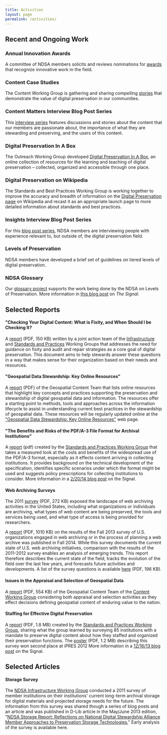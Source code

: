 ```yaml
---
title: Activities
layout: page
permalink: /activities/
---
```


## Recent and Ongoing Work

### Annual Innovation Awards
A committee of NDSA members solicits and reviews nominations for [awards](http://blogs.loc.gov/digitalpreservation/2013/06/and-the-winner-is-announcing-the-2013-ndsa-innovation-award-winners/) that recognize innovative work in the field.

### Content Case Studies
The Content Working Group is gathering and sharing compelling [stories](/activities/case-studies/) that demonstrate the value of digital preservation in our communities.

### Content Matters Interview Blog Post Series
This [interview series](http://blogs.loc.gov/digitalpreservation/category/content-matters-interview/) features discussions and stories about the content that our members are passionate about, the importance of what they are stewarding and preserving, and the users of this content.

### Digital Preservation In A Box
The Outreach Working Group developed [Digital Preservation In A Box](http://dpoutreach.net/), an online collection of resources for the learning and teaching of digital preservation – collected, organized and accessible through one place.

### Digital Preservation on Wikipedia
The Standards and Best Practices Working Group is working together to improve the accuracy and breadth of information on the [Digital Preservation page](http://en.wikipedia.org/wiki/Wikipedia:WikiProject_Digital_Preservation) on Wikipedia and recast it as an appropriate launch page to more detailed information about standards and best practices.

### Insights Interview Blog Post Series
For this [blog post series](http://blogs.loc.gov/digitalpreservation/category/insights-interview/), NDSA members are interviewing people with experience relevant to, but outside of, the digital preservation field.

### Levels of Preservation
NDSA members have developed a brief set of guidelines on tiered levels of digital preservation.

### NDSA Glossary
Our [glossary project](/glossary/) supports the work being done by the NDSA on Levels of Preservation. More information in [this blog post](http://blogs.loc.gov/digitalpreservation/2013/02/the-release-of-the-ndsa-digital-stewardship-glossary/) on *The Signal.*

## Selected Reports

#### "Checking Your Digital Content: What is Fixity, and When Should I be Checking It?
A [report](/documents/NDSA-Fixity-Guidance-Report-final100214.pdf) (PDF, 150 KB) written by a joint action team of the [Infrastructure](/working-groups/infrastructure/) and [Standards and Practices](/working-groups/standards-and-practices/) Working Groups that addresses the need for guidance on fixity and audit and repair strategies as a core goal of digital preservation. This document aims to help stewards answer these questions in a way that makes sense for their organization based on their needs and resources.

#### "Geospatial Data Stewardship: Key Online Resources"
A [report](/documents/NDSA_Geo-stewardship-key-resources_final030414.pdf) (PDF) of the Geospatial Content Team that lists online resources that highlight key concepts and practices supporting the preservation and stewardship of digital geospatial data and information. The resources offer a starting point to methods, tools and approaches across the information lifecycle to assist in understanding current best practices in the stewardship of geospatial data. These resources will be regularly updated online at the ["Geospatial Data Stewardship: Key Online Resources"](/working-groups/content/geospatial-data-stewardship/) web page.

#### "The Benefits and Risks of the PDF/A-3 File Format for Archival Institutions"
A [report](/documents/NDSA_PDF_A3_report_final022014.pdf) (pdf) created by the [Standards and Practices Working Group](/working-groups/standards-and-practices) that takes a measured look at the costs and benefits of the widespread use of the PDF/A-3 format, especially as it effects content arriving in collecting institutions. It provides background on the technical development of the specification, identifies specific scenarios under which the format might be used and suggests policy prescriptions for collecting institutions to consider. More information in a [2/20/14 blog post](http://blogs.loc.gov/digitalpreservation/2014/02/new-ndsa-report-the-benefits-and-risks-of-the-pdfa-3-file-format-for-archival-institutions/) on the Signal.

#### Web Archiving Surveys
The 2011 [survey](/documents/USWebArchivingSurvey.pdf) (PDF, 272 KB) exposed the landscape of web archiving activities in the United States, including what organizations or individuals are archiving, what types of web content are being preserved, the tools and services being used, and what type of access is being provided for researchers.

A [report](/documents/NDSA_USWebArchivingSurvey_2013.pdf) (PDF, 1010 KB) on the results of the Fall 2013 survey of U.S. organizations engaged in web archiving or in the process of planning a web archive was published in Fall 2014. While this survey documents the current state of U.S. web archiving initiatives, comparison with the results of the 2011-2012 survey enables an analysis of emerging trends. This report therefore describes the current state of the field, tracks the evolution of the field over the last few years, and forecasts future activities and developments. A list of the survey questions is available [here](/documents/ndsa_web_archiving_survey_2013.pdf) (PDF, 196 KB).

#### Issues in the Appraisal and Selection of Geospatial Data
A [report](/documents/NDSA_AppraisalSelection_report_final102413.pdf) (PDF, 554 KB) of the Geospatial Content Team of the [Content Working Group](/working-groups/content/) considering both appraisal and selection activities as they effect decisions defining geospatial content of enduring value to the nation.

#### Staffing for Effective Digital Preservation
A [report](/documents/NDSA-Staffing-Survey-Report-Final122013.pdf) (PDF, 1.8 MB) created by the [Standards and Practices Working Group](/working-groups/standards-and-practices/), sharing what the group learned by surveying 85 institutions with a mandate to preserve digital content about how they staffed and organized their preservation functions. The [poster](/documents/NDSA-staff-survey-poster-ipres2012.pdf) (PDF, 1.2 MB) describing this survey won second place at iPRES 2012 More information in a [12/16/13 blog post](http://blogs.loc.gov/digitalpreservation/2013/12/just-released-staffing-for-effective-digital-preservation-an-ndsa-report/) on the Signal.

## Selected Articles

#### Storage Survey
The [NDSA Infrastructure Working Group](/working-groups/infrastructure/) conducted a 2011 survey of member institutions on their institutions' current long-term archival storage for digital materials and projected storage needs for the future. The information from this survey was shared though a series of blog posts and an article and was published in D-Lib article in the May/June 2013 edition, "[NDSA Storage Report: Reflections on National Digital Stewardship Alliance Member Approaches to Preservation Storage Technologies.](http://www.dlib.org/dlib/may13/altman/05altman.html)" Early analysis of the survey is available here.
